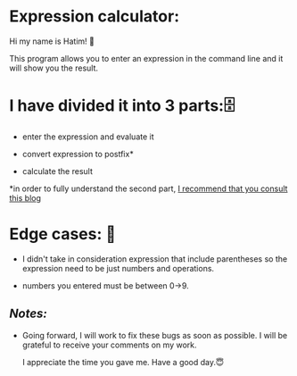 # Expression calculator:

Hi my name is Hatim! :smiling_face_with_three_hearts:

This program allows you to enter an expression in the command line and it will show you the result.

# **I have divided it into 3 parts::file_cabinet:**

- enter the expression and evaluate it

- convert expression to postfix*

- calculate the result
    
*in order to fully understand the second part, [I recommend that you consult this blog](https://www.geeksforgeeks.org/stack-set-2-infix-to-postfix/)

# **Edge cases: :face_with_head_bandage:** 

- I didn't take in consideration expression that include parentheses so the expression need to be just numbers and operations.

- numbers you entered must be between 0->9.

## *Notes:*
- Going forward, I will work to fix these bugs as soon as possible. I will be grateful to receive your comments on my work.

    I appreciate the time you gave me. Have a good day.:innocent:
